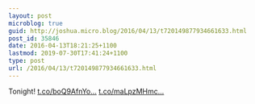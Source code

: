 ```yaml
---
layout: post
microblog: true
guid: http://joshua.micro.blog/2016/04/13/t720149877934661633.html
post_id: 35846
date: 2016-04-13T18:21:25+1100
lastmod: 2019-07-30T17:41:24+1100
type: post
url: /2016/04/13/t720149877934661633.html
---
```

Tonight! [t.co/boQ9AfnYo...](https://t.co/boQ9AfnYoG) [t.co/maLpzMHmc...](https://t.co/maLpzMHmcT)
